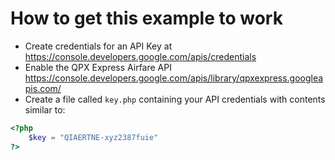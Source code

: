 # How to get this example to work

* Create credentials for an API Key at https://console.developers.google.com/apis/credentials
* Enable the QPX Express Airfare API https://console.developers.google.com/apis/library/qpxexpress.googleapis.com/
* Create a file called `key.php` containing your API credentials with contents similar to:

```php
<?php
    $key = "QIAERTNE-xyz2387fuie"
?>
```